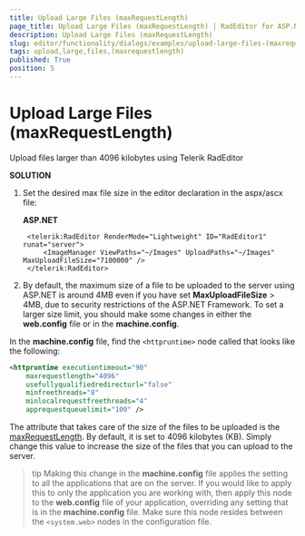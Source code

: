 ```yaml
---
title: Upload Large Files (maxRequestLength)
page_title: Upload Large Files (maxRequestLength) | RadEditor for ASP.NET AJAX Documentation
description: Upload Large Files (maxRequestLength)
slug: editor/functionality/dialogs/examples/upload-large-files-(maxrequestlength)
tags: upload,large,files,(maxrequestlength)
published: True
position: 5
---
```


# Upload Large Files (maxRequestLength)

Upload files larger than 4096 kilobytes using Telerik RadEditor

**SOLUTION**

1. Set the desired max file size in the editor declaration in the aspx/ascx file:

	**ASP.NET**

		<telerik:RadEditor RenderMode="Lightweight" ID="RadEditor1" runat="server">
			<ImageManager ViewPaths="~/Images" UploadPaths="~/Images" MaxUploadFileSize="7100000" />
		</telerik:RadEditor>

2. By default, the maximum size of a file to be uploaded to the server using ASP.NET is around 4MB even if you have set **MaxUploadFileSize** > 4MB, due to security restrictions of the ASP.NET Framework. To set a larger size limit, you should make some changes in either the **web.config** file or in the **machine.config**.

In the **machine.config** file, find the `<httpruntime>` node called that looks like the following:

````XML
<httpruntime executiontimeout="90" 
	maxrequestlength="4096" 
	usefullyqualifiedredirecturl="false"
	minfreethreads="8" 
	minlocalrequestfreethreads="4" 
	apprequestqueuelimit="100" />
````



The attribute that takes care of the size of the files to be uploaded is the [maxRequestLength](https://msdn.microsoft.com/en-us/library/e1f13641(VS.71).aspx). By default, it is set to 4096 kilobytes (KB). Simply change this value to increase the size of the files that you can upload to the server.

>tip Making this change in the **machine.config** file applies the setting to all the applications that are on the server. If you would like to apply this to only the application you are working with, then apply this node to the **web.config** file of your application, overriding any setting that is in the **machine.config** file. Make sure this node resides between the `<system.web>` nodes in the configuration file.

